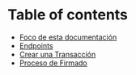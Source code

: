 # Table of contents

* [Foco de esta documentación](README.md)
* [Endpoints](endpoints.md)
* [Crear una Transacción](crear-una-transaccion.md)
* [Proceso de Firmado](proceso-de-firmado.md)

